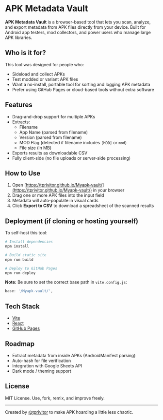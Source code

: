# APK Metadata Vault

**APK Metadata Vault** is a browser-based tool that lets you scan, analyze, and export metadata from APK files directly from your device. Built for Android app testers, mod collectors, and power users who manage large APK libraries.

## Who is it for?
This tool was designed for people who:
- Sideload and collect APKs
- Test modded or variant APK files
- Want a no-install, portable tool for sorting and logging APK metadata
- Prefer using GitHub Pages or cloud-based tools without extra software

## Features
- Drag-and-drop support for multiple APKs
- Extracts:
  - Filename
  - App Name (parsed from filename)
  - Version (parsed from filename)
  - MOD Flag (detected if filename includes `[MOD]` or `mod`)
  - File size (in MB)
- Exports results as downloadable CSV
- Fully client-side (no file uploads or server-side processing)

## How to Use
1. Open [https://tprivitor.github.io/Myapk-vault/](https://tprivitor.github.io/Myapk-vault/) in your browser
2. Drag one or more APK files into the input field
3. Metadata will auto-populate in visual cards
4. Click **Export to CSV** to download a spreadsheet of the scanned results

## Deployment (if cloning or hosting yourself)
To self-host this tool:

```bash
# Install dependencies
npm install

# Build static site
npm run build

# Deploy to GitHub Pages
npm run deploy
```

**Note:** Be sure to set the correct base path in `vite.config.js`:
```js
base: '/Myapk-vault/',
```

## Tech Stack
- [Vite](https://vitejs.dev/)
- [React](https://reactjs.org/)
- [GitHub Pages](https://pages.github.com/)

## Roadmap
- Extract metadata from inside APKs (AndroidManifest parsing)
- Auto-hash for file verification
- Integration with Google Sheets API
- Dark mode / theming support

## License
MIT License. Use, fork, remix, and improve freely.

---

Created by [@tprivitor](https://github.com/tprivitor) to make APK hoarding a little less chaotic.
